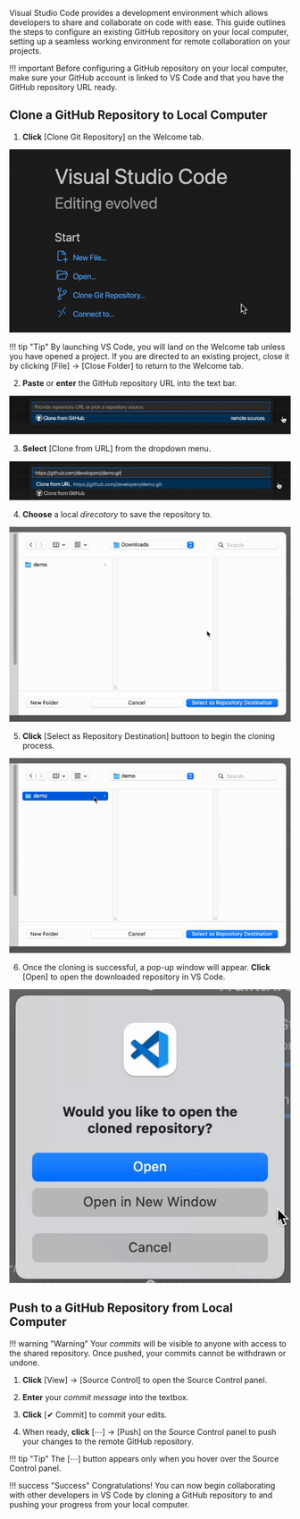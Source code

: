Visual Studio Code provides a development environment which allows developers to share and collaborate on code with ease. This guide outlines the steps to configure an existing GitHub repository on your local computer, setting up a seamless working environment for remote collaboration on your projects.

!!! important
    Before configuring a GitHub repository on your local computer, make sure your GitHub account is linked to VS Code and that you have the GitHub repository URL ready.


## Clone a GitHub Repository to Local Computer

1. **Click** [Clone Git Repository] on the Welcome tab.

![image](Assets/img1.1.gif "[Clone Git Repository] button")

!!! tip "Tip"
    By launching VS Code, you will land on the Welcome tab unless you have opened a project. If you are directed to an existing project, close it by clicking [File] → [Close Folder] to return to the Welcome tab.

2. **Paste** or **enter** the GitHub repository URL into the text bar.

![image](Assets/img1.2.gif "Input GitHub repository URL")

3. **Select** [Clone from URL] from the dropdown menu.

![image](Assets/img1.3.gif "[Clone from URL] menu item")

4. **Choose** a local <i>direcotory</i> to save the repository to.

![image](Assets/img1.4.gif "Select your desired destination")

5. **Click** [Select as Repository Destination] buttoon to begin the cloning process.

![image](Assets/img1.5.gif "[Select as Repository Destination] button")

6. Once the cloning is successful, a pop-up window will appear. **Click** [Open] to open the downloaded repository in VS Code.

![image](Assets/img1.6.gif "[Open] button")


## Push to a GitHub Repository from Local Computer

!!! warning "Warning"
    Your <i>commits</i> will be visible to anyone with access to the shared repository. Once pushed, your commits cannot be withdrawn or undone.

1. **Click** [View] → [Source Control] to open the Source Control panel.

2. **Enter** your <i>commit message</i> into the textbox. 

3. **Click** [✔ Commit] to commit your edits.

4. When ready, **click** [⋯] → [Push] on the Source Control panel to push your changes to the remote GitHub repository.

!!! tip "Tip"
    The [⋯] button appears only when you hover over the Source Control panel.


!!! success "Success"
    Congratulations! You can now begin collaborating with other developers in VS Code by cloning a GitHub repository to and pushing your progress from your local computer.